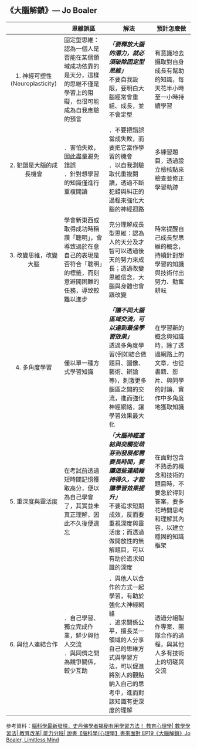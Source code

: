 ## 《大腦解鎖》— Jo Boaler
|                           |        思維誤區        |         解法         |       預計怎麼做       |
|:-------------------------:|-----------------------|----------------------|-----------------------|
|1. 神經可塑性 (Neuroplasticity)|固定型思維：認為一個人是否能在某個領域成功依靠的是天分，這樣的思維不僅是學習上的阻礙，也很可能成為自我應驗的預言| _**「要釋放大腦的潛力，就必須破除固定型思維」**_ <br>不要自我設限，要明白大腦經常會重組、成長，並不會定型|有意識地去攝取對自身成長有幫助的知識，每天花半小時至一小時持續學習|
|2. 犯錯是大腦的成長機會|．害怕失敗，因此盡量避免錯誤<br>．針對想學習的知識僅進行重複閱讀|．不要把錯誤當成失敗，而要把它當作學習的機會<br>．以自我測驗取代重複閱讀，透過不斷犯錯與糾正的過程來強化大腦的神經迴路|多練習題目，透過設立檢核點來檢查並修正學習軌跡|
|3. 改變思維，改變大腦|學會新東西或取得成功時稱讚「聰明」，會導致過於在意自己的表現是否符合「聰明」的標籤，而刻意避開困難的任務，導致較難以進步|充分理解成長型思維：認為人的天分及才智可以透過後天的努力來成長；透過改變思維信念，大腦與身體也會跟改變|時常提醒自己成長型思維的概念，持續針對想學習的知識與技術付出努力、勤奮耕耘|
|4. 多角度學習|僅以單一種方式學習知識| _**「讓不同大腦區域交流，可以達到最佳學習效果」**_ <br>透過多角度學習(例如結合做題目、圖像、藝術、辯論等)，刺激更多腦區之間的交流，進而強化神經網絡，讓學習效果最大化|在學習新的概念與知識時，除了透過網路上的文章，也從書籍、影片、與同學的討論、實作中多角度地獲取知識|
|5. 重深度與靈活度|在考試前透過短時間記憶獲取高分，便以為自己學會了，其實並未真正理解，因此不久後便遺忘| _**「大腦神經連結與突觸從萌芽到發展都需要長時間，要讓這些連結維持得久，才能讓學習效果提升」**_ <br>不要追求短期成效，反而要重視深度與靈活度；而透過做開放性的無解題目，可以有助於追求知識的深度|在面對包含不熟悉的概念和技術的題目時，不要急於得到答案，要多花時間思考和理解其內容，以建立穩固的知識框架|
|6. 與他人連結合作|．自己學習、獨立完成作業，鮮少與他人交流<br>．與同儕之間為競爭關係，較少互助|．與他人以合作的方式一起學習，有助於強化大神經網絡<br>．追求關係公平，擅長某一領域的人分享自己的思維方式與學習方法，可以促進將別人的觀點納入自己的思考中，進而對該知識有更深度的理解|透過分組製作專案、團隊合作的過程，與其他人多有技術上的切磋與交流|

參考資料：[腦科學最新發現，史丹佛學者揭秘有用學習方法！ 教育心理學| 數學學習法| 教育改革| 能力分班| 說書【腦科學/心理學】書來面對 EP19《大腦解鎖》Jo Boaler, Limitless Mind](https://www.youtube.com/watch?v=DgbSc6Ys710)
